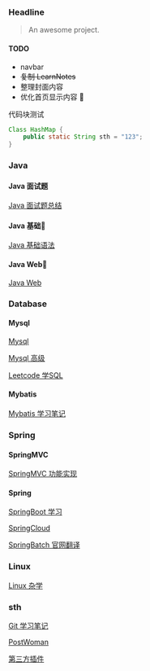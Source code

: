 ### Headline

> An awesome project.
#### TODO
- navbar
- ~~复制 LearnNotes~~
- 整理封面内容
- 优化首页显示内容
:tada:

代码块测试
```java
Class HashMap {	
	public static String sth = "123";
}
```

### Java

#### Java 面试题
[Java 面试题总结](/Java面试题/)

#### Java 基础🎈
[Java 基础语法](/java-base/)

#### Java Web🎈
[Java Web](/java-web/)

### Database

#### Mysql
[Mysql](/mysql/)

[Mysql 高级](/mysql高级/)

[Leetcode 学SQL](/leetcode-sql/)

#### Mybatis
[Mybatis 学习笔记](/mybatis/)

### Spring

#### SpringMVC
[SpringMVC 功能实现](/springmvc/)

#### Spring
[SpringBoot 学习](/springboot/)

[SpringCloud](/springcloud/)

[SpringBatch 官网翻译](/springbatch/)

### Linux

[Linux 杂学](/linux/)

### sth

[Git 学习笔记](/git/)

[PostWoman](/tools/post-woman.md)

[第三方插件](/第三方插件/)
